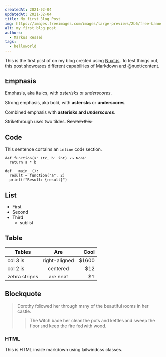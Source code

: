 ```yaml
---
createdAt: 2021-02-04
updatedAt: 2021-02-04
title: My first Blog Post
img: https://images.freeimages.com/images/large-previews/2b6/free-banner-background-1639360.jpg
alt: my first blog post
authors:
  - Markus Ressel
tags:
  - helloworld
---
```


This is the first post of on my blog created using [Nuxt.js](https://nuxtjs.org).
To test things out, this post showcases different capabilities of Markdown and @nuxt/content.

<!--more-->

## Emphasis

Emphasis, aka italics, with _asterisks_ or _underscores_.

Strong emphasis, aka bold, with **asterisks** or **underscores**.

Combined emphasis with **asterisks and _underscores_**.

Strikethrough uses two tildes. ~~Scratch this.~~

## Code

This sentence contains an `inline` code section.

```python{2,3-5}[example.py]
def function(a: str, b: int) -> None:
  return a * b

def __main__():
  result = function("a", 2)
  print(f"Result: {result}")
```

## List

- First
- Second
- Third
  - sublist

## Table

| Tables        |      Are      |  Cool |
| ------------- | :-----------: | ----: |
| col 3 is      | right-aligned | $1600 |
| col 2 is      |   centered    |   $12 |
| zebra stripes |   are neat    |    $1 |

## Blockquote

> Dorothy followed her through many of the beautiful rooms in her castle.
>
> > The Witch bade her clean the pots and kettles and sweep the floor and keep the fire fed with wood.

### HTML

<div class="bg-blue-500 text-white p-4 mb-4 rounded-xl">
  This is HTML inside markdown using tailwindcss classes.
</div>
